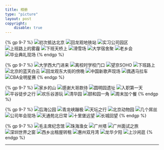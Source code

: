 ```yaml
---
title: 相册
type: "picture"
layout: post
copyright:
    disable: true
---
```

{% gp 9-7 %}
![初次抵达北京](https://image-static.segmentfault.com/263/066/2630668656-5d537a8f47a72_articlex "初次抵达北京（2015-08-09）")
![回龙观地铁站](https://image-static.segmentfault.com/182/360/182360417-5d537fb827716_articlex "回龙观地铁站（2015-11-23）")
![实习公司园区](https://image-static.segmentfault.com/290/987/2909872376-5c341b8716442_articlex "实习公司园区（2015-11-24）")
![上班路上的雾霾](https://image-static.segmentfault.com/534/974/534974290-5d5380083d5a4_articlex "上班路上的雾霾（2015-12-01）")
![下班天桥上](https://image-static.segmentfault.com/635/532/635532414-5d538022bbcb9_articlex "下班天桥上（2015-12-04）")
![滑雪场](https://image-static.segmentfault.com/250/649/2506497216-5d53808f741f4_articlex "滑雪场（2015-12-13）")
![大学宿舍聚](https://image-static.segmentfault.com/225/205/2252058758-5d5380a8a7bb9_articlex "大学宿舍聚（2015-12-28）")
![老乡会](https://image-static.segmentfault.com/426/132/4261327360-5d5380c0e2367_articlex "老乡会（2016-01-01）")
![毕业典礼现场](https://image-static.segmentfault.com/381/825/3818250641-5d5380f806575_articlex "毕业典礼现场（2016-06-27）")
{% endgp %}

{% gp 9-7 %}
![大学西大门进来](https://image-static.segmentfault.com/400/414/4004143484-5d53811168c17_articlex "大学西大门进来（2016-06-28）")
![离校时学校门口](https://image-static.segmentfault.com/294/204/2942040352-5d53812e5a539_articlex "离校时学校门口（2016-06-28）")
![望京SOHO](https://image-static.segmentfault.com/380/486/3804861294-5c35ac4682d13_articlex "望京SOHO（2016-07-22）")
![下班路上](https://image-static.segmentfault.com/147/983/1479831321-5d5381558336d_articlex "下班路上（2016-07-27）")
![北京的蓝天白云](https://image-static.segmentfault.com/246/647/2466474727-5d53816b30da3_articlex "北京的蓝天白云（2016-08-25）")
![回龙观东大街的傍晚](https://image-static.segmentfault.com/323/043/3230433437-5d5381802ca29_articlex "回龙观东大街的傍晚（2016-09-03）")
![中国新歌声现场](https://image-static.segmentfault.com/151/088/151088108-5d53819544324_articlex "中国新歌声现场（2016-10-07）")
![偶遇马拉车](https://image-static.segmentfault.com/900/515/900515516-5d5381b7e9ff0_articlex "偶遇马拉车（2016-10-30）")
![CBA全明星赛](https://image-static.segmentfault.com/134/182/1341823598-5d5381cce9e07_articlex "CBA全明星赛（2017-01-08）")
{% endgp %}

{% gp 9-7 %}
![家乡的山](https://image-static.segmentfault.com/763/843/763843196-5d5381df8cfc3_articlex "家乡的山（2017-01-24）")
![感谢大哥款待](https://image-static.segmentfault.com/937/424/937424546-5d5381f6a5482_articlex "感谢大哥款待（2017-02-20）")
![圆明园遗址](https://image-static.segmentfault.com/744/560/744560708-5d53820a1d93d_articlex "圆明园遗址（2017-03-07）")
![入职第一天](https://image-static.segmentfault.com/408/795/408795396-5d538221177be_articlex "入职第一天（2017-03-14）")
![平谷徒步之行](https://image-static.segmentfault.com/920/879/920879656-5d53823a68855_articlex "平谷徒步之行（2017-04-01）")
![欢乐谷游玩](https://image-static.segmentfault.com/136/564/1365642723-5d538251ad813_articlex "欢乐谷游玩（2017-04-15）")
![清华园](https://image-static.segmentfault.com/178/910/1789104695-5d53826f11255_articlex "清华园（2017-04-30）")
![颐和园一角](https://image-static.segmentfault.com/104/621/1046219598-5d538288b86a7_articlex "颐和园一角（2017-04-30）")
![周末加个餐](https://image-static.segmentfault.com/214/057/2140576670-5d53829bab639_articlex "周末加个餐（2017-06-11）")
{% endgp %}

{% gp 9-7 %}
![后海公园](https://image-static.segmentfault.com/379/237/3792375929-5d5382b8c886c_articlex "后海公园（2017-08-05）")
![青龙峡蹦极](https://image-static.segmentfault.com/349/070/3490707013-5d5382ccd3a38_articlex "青龙峡蹦极（2017-09-09）")
![天坛之行](https://image-static.segmentfault.com/677/357/677357064-5d5382dcdca67_articlex "天坛之行（2017-10-04）")
![北京动物园](https://image-static.segmentfault.com/498/320/498320905-5d5382f056ad3_articlex "北京动物园（2017-10-06）")
![几个屌丝](https://image-static.segmentfault.com/269/720/269720170-5d538301ae63f_articlex "几个屌丝（2017-11-26）")
![公司年会现场](https://image-static.segmentfault.com/295/877/295877626-5d53833a5d812_articlex "公司年会现场（2018-01-26）")
![天通苑北日常](https://image-static.segmentfault.com/343/700/3437005362-5d538351c6655_articlex "天通苑北日常（2018-03-12）")
![十里堡远望](https://image-static.segmentfault.com/340/727/3407271250-5d53836a0d3a0_articlex "十里堡远望（2018-07-15）")
![长城回望](https://image-static.segmentfault.com/260/480/2604808114-5d538383518a5_articlex "长城回望（2018-08-18）")
{% endgp %}

{% gp 9-7 %}
![毛主席纪念馆](https://image-static.segmentfault.com/412/674/4126747603-5d53839c3681c_articlex "毛主席纪念馆（2018-08-19）")
![珠海渔女](https://image-static.segmentfault.com/348/950/3489500652-5d5383be89c89_articlex "珠海渔女（2018-10-03）")
![广州塔](https://image-static.segmentfault.com/602/984/60298498-5d5383d27e78e_articlex "广州塔（2018-10-04）")
![广州面试之旅](https://image-static.segmentfault.com/365/326/3653269879-5d539e3be1f8f_articlex "广州面试之旅（2019-02-25）")
![深圳世界之窗](https://image-static.segmentfault.com/235/618/2356184720-5d539e52d35a7_articlex "深圳世界之窗（2019-03-16）")
![西乡出租屋转租](https://image-static.segmentfault.com/272/101/2721014240-5d539e9858e7b_articlex "西乡出租屋转租（2019-04-16）")
![惠州双月湾](https://image-static.segmentfault.com/253/845/253845872-5d539eae8945a_articlex "惠州双月湾（2019-05-02）")
![龙华夕阳](https://image-static.segmentfault.com/257/761/2577612205-5d539ec171e6a_articlex "龙华夕阳（2019-06-13）")
![上沙闲逛](https://image-static.segmentfault.com/404/665/4046658327-5d539f5e56fcf_articlex "上沙闲逛（2019-08-11）")
{% endgp %}

*****************************************************